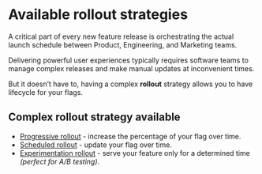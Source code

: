 # Available rollout strategies
A critical part of every new feature release is orchestrating the actual launch schedule between Product, Engineering, and Marketing teams.

Delivering powerful user experiences typically requires software teams to manage complex releases and make manual updates at inconvenient times.

But it doesn’t have to, having a complex **rollout** strategy allows you to have lifecycle for your flags.

## Complex rollout strategy available

- [Progressive rollout](progressive.md) - increase the percentage of your flag over time.
- [Scheduled rollout](scheduled.md) - update your flag over time.
- [Experimentation rollout](experimentation.md) - serve your feature only for a determined time *(perfect for A/B testing)*.
